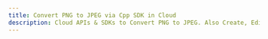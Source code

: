 ---title: Convert PNG to JPEG via Cpp SDK in Clouddescription: Cloud APIs & SDKs to Convert PNG to JPEG. Also Create, Edit & Render Microsoft Word & OpenOffice documents in the Cloud.---
